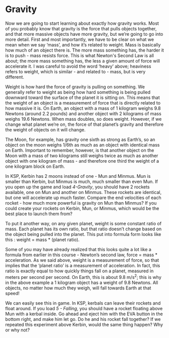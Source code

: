 # Gravity

Now we are going to start learning about exactly how gravity works. Most of you probably know that gravity is the force that pulls objects together, and that more massive objects have more gravity, but we’re going to go into more detail. First and most importantly, we have to be clear on what we mean when we say ‘mass’, and how it’s related to weight. Mass is basically how much of an object there is. The more mass something has, the harder it is to push - mass resists force. This is what Newton's Second Law is all about; the more mass something has, the less a given amount of force will accelerate it. I was careful to avoid the word ‘heavy’ above; heaviness refers to weight, which is similar - and related to - mass, but is very different.

Weight is how hard the force of gravity is pulling on something. We generally refer to weight as being how hard something is being pulled downward toward the surface of the planet it is sitting on. This means that the weight of an object is a measurement of force that is directly related to how massive it is. On Earth, an object with a mass of 1 kilogram weighs 9.8 Newtons (around 2.2 pounds) and another object with 2 kilograms of mass weighs 19.6 Newtons. When mass doubles, so does weight. However, if we change what planet we’re on, the force of that planet’s gravity and therefore the weight of objects on it will change.

The Moon, for example, has gravity one sixth as strong as Earth’s, so an object on the moon weighs 1/6th as much as an object with identical mass on Earth. Important to remember, however, is that another object on the Moon with a mass of two kilograms still weighs twice as much as another object with one kilogram of mass - and therefore one third the weight of a one kilogram block on Earth.

In KSP, Kerbin has 2 moons instead of one - Mun and Minmus. Mun is smaller than Kerbin, but Minmus is much, much smaller than even Mun. If you open up the game and load *4-Gravity*, you should have 2 rockets available, one on Mun and another on Minmus. These rockets are identical, but one will accelerate up much faster. Compare the end velocities of each rocket - how much more powerful is gravity on Mun than Minmus? If you could create your rockets on Kerbin, Mun, or Minmus, which would be the best place to launch them from?

To put it another way, on any given planet, weight is some constant ratio of mass. Each planet has its own ratio, but that ratio doesn’t change based on the object being pulled into the planet. This put into formula form looks like this :
weight = mass \* (planet ratio).

Some of you may have already realized that this looks quite a lot like a formula from earlier in this course - Newton’s second law, force = mass \* acceleration. As we said above, weight is a measurement of force, so that implies that the ‘planet ratio’ is a measurement of acceleration. In fact, this ratio is exactly equal to how quickly things fall on a planet, measured in meters per second per second. On Earth, this is about 9.8 m/s<sup>2</sup>; this is why in the above example a 1 kilogram object has a weight of 9.8 Newtons. All objects, no matter how much they weigh, will fall towards Earth at that speed! 

We can easily see this in game. In KSP, kerbals can leave their rockets and float around. If you load *5 - Falling*, you should have a rocket floating above Mun with a kerbal inside. Go ahead and eject him with the EVA button in the bottom right, and make him let go. Do he and his rocket fall together? If we repeated this experiment above Kerbin, would the same thing happen? Why or why not?
